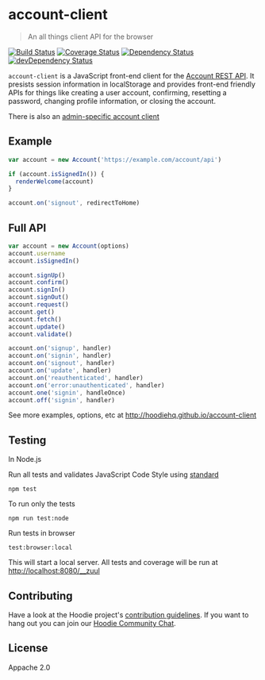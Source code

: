 # account-client

> An all things client API for the browser

[![Build Status](https://travis-ci.org/hoodiehq/account-client.svg?branch=master)](https://travis-ci.org/hoodiehq/account-client)
[![Coverage Status](https://coveralls.io/repos/hoodiehq/account-client/badge.svg?branch=master)](https://coveralls.io/r/hoodiehq/account-client?branch=master)
[![Dependency Status](https://david-dm.org/hoodiehq/account-client.svg)](https://david-dm.org/hoodiehq/account-client)
[![devDependency Status](https://david-dm.org/hoodiehq/account-client/dev-status.svg)](https://david-dm.org/hoodiehq/account-client#info=devDependencies)

`account-client` is a JavaScript front-end client for
the [Account REST API](http://docs.accountrestapi.apiary.io).
It presists session information in localStorage and provides
front-end friendly APIs for things like creating a user account,
confirming, resetting a password, changing profile information,
or closing the account.

There is also an [admin-specific account client](admin)

## Example

```js
var account = new Account('https://example.com/account/api')

if (account.isSignedIn()) {
  renderWelcome(account)
}

account.on('signout', redirectToHome)
```

## Full API

```js
var account = new Account(options)
account.username
account.isSignedIn()

account.signUp()
account.confirm()
account.signIn()
account.signOut()
account.request()
account.get()
account.fetch()
account.update()
account.validate()

account.on('signup', handler)
account.on('signin', handler)
account.on('signout', handler)
account.on('update', handler)
account.on('reauthenticated', handler)
account.on('error:unauthenticated', handler)
account.one('signin', handleOnce)
account.off('signin', handler)
```

See more examples, options, etc at http://hoodiehq.github.io/account-client

## Testing

In Node.js

Run all tests and validates JavaScript Code Style using [standard](https://www.npmjs.com/package/standard)

```
npm test
```

To run only the tests

```
npm run test:node
```

Run tests in browser

```
test:browser:local
```

This will start a local server. All tests and coverage will be run at [http://localhost:8080/__zuul](http://localhost:8080/__zuul)

## Contributing

Have a look at the Hoodie project's [contribution guidelines](https://github.com/hoodiehq/hoodie/blob/master/CONTRIBUTING.md).
If you want to hang out you can join our [Hoodie Community Chat](http://hood.ie/chat/).

## License

Appache 2.0